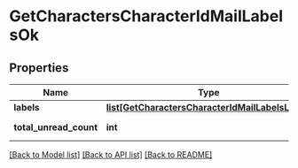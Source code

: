 # GetCharactersCharacterIdMailLabelsOk

## Properties
Name | Type | Description | Notes
------------ | ------------- | ------------- | -------------
**labels** | [**list[GetCharactersCharacterIdMailLabelsLabel]**](GetCharactersCharacterIdMailLabelsLabel.md) | labels array | [optional] 
**total_unread_count** | **int** | total_unread_count integer | [optional] 

[[Back to Model list]](../README.md#documentation-for-models) [[Back to API list]](../README.md#documentation-for-api-endpoints) [[Back to README]](../README.md)


